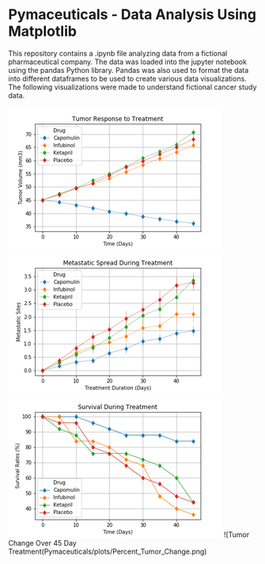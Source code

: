 # Pymaceuticals - Data Analysis Using Matplotlib

This repository contains a .ipynb file analyzing data from a fictional pharmaceutical company.  The data was loaded into the jupyter notebook using the pandas Python library.  Pandas was also used to format the data into different dataframes to be used to create various data visualizations.  The following visualizations were made to understand fictional cancer study data.

![Tumor Response to Treatment](Pymaceuticals/plots/Tumor_Response.png)
![Metastatic Spread During Treatment](Pymaceuticals/plots/Metastatic_Spread.png)
![Survival During Treatment](Pymaceuticals/plots/Survival_Rates.png)
![Tumor Change Over 45 Day Treatment(Pymaceuticals/plots/Percent_Tumor_Change.png)
